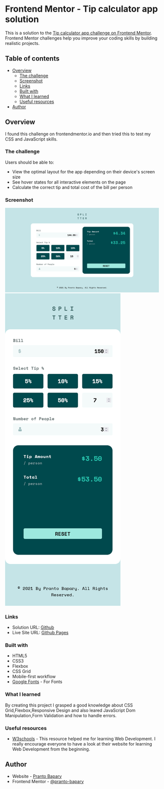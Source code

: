 # Frontend Mentor - Tip calculator app solution

This is a solution to the [Tip calculator app challenge on Frontend Mentor](https://www.frontendmentor.io/challenges/tip-calculator-app-ugJNGbJUX). Frontend Mentor challenges help you improve your coding skills by building realistic projects.

## Table of contents

- [Overview](#overview)
  - [The challenge](#the-challenge)
  - [Screenshot](#screenshot)
  - [Links](#links)
  - [Built with](#built-with)
  - [What I learned](#what-i-learned)
  - [Useful resources](#useful-resources)
- [Author](#author)

## Overview

I found this challenge on frontendmentor.io and then tried this to test my CSS and JavaScript skills.

### The challenge

Users should be able to:

- View the optimal layout for the app depending on their device's screen size
- See hover states for all interactive elements on the page
- Calculate the correct tip and total cost of the bill per person

### Screenshot

![Desktop](./screenshots/Desktop.png)
![Mobile](./screenshots/Mobile.png)

### Links

- Solution URL: [Github](https://github.com/Pranto-Bapary/tip-calculator)
- Live Site URL: [Github Pages](https://pranto-bapary.github.io/tip-calculator/)

### Built with

- HTML5
- CSS3
- Flexbox
- CSS Grid
- Mobile-first workflow
- [Google Fonts](https://fonts.google.com/) - For Fonts

### What I learned

By creating this project I grasped a good knowledge about CSS Grid,Flexbox,Responsive Design and also leared JavaScript Dom Manipulation,Form Validation and how to handle errors.

### Useful resources

- [W3schools](https://www.w3schools.com/) - This resource helped me for learning Web Development. I really encourage everyone to have a look at their website for learning Web Development from the beginning.

## Author

- Website - [Pranto Bapary](https://pranto-bapary.github.io/portfolio)
- Frontend Mentor - [@pranto-bapary](https://www.frontendmentor.io/profile/pranto-bapary)
